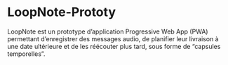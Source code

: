 # LoopNote-Prototy
LoopNote est un prototype d’application Progressive Web App (PWA) permettant d’enregistrer des messages audio, de planifier leur livraison à une date ultérieure et de les réécouter plus tard, sous forme de “capsules temporelles”.
